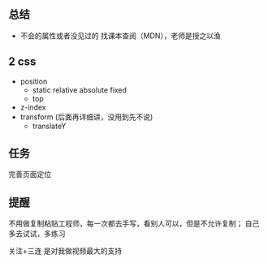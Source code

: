 ## 总结
- 不会的属性或者没见过的 找课本查阅（MDN），老师是授之以渔

## 2 css
- position
    - static relative absolute fixed
    - top
- z-index
- transform (后面再详细讲，没用到先不说)
    - translateY
## 任务
完善页面定位
## 提醒
不用做复制粘贴工程师，每一次都去手写，看别人可以，但是不允许复制；
自己多去试试，多练习

关注+三连 是对我做视频最大的支持

